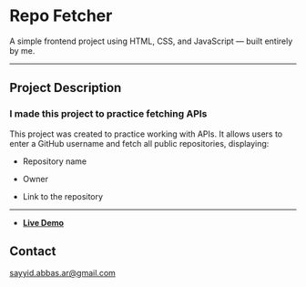 # Repo Fetcher


A simple frontend project using HTML, CSS, and JavaScript — built entirely by me.

---

## Project Description
### I made this project to practice fetching APIs

This project was created to practice working with APIs.
It allows users to enter a GitHub username and fetch all public repositories, displaying:

- Repository name

- Owner

- Link to the repository

---

- **[Live Demo](https://sayyid-abbas.github.io/repo-fetcher/)**


## Contact
sayyid.abbas.ar@gmail.com
